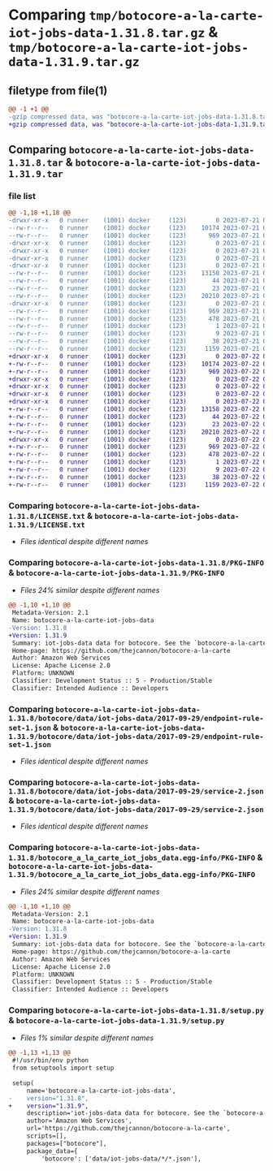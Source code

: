 # Comparing `tmp/botocore-a-la-carte-iot-jobs-data-1.31.8.tar.gz` & `tmp/botocore-a-la-carte-iot-jobs-data-1.31.9.tar.gz`

## filetype from file(1)

```diff
@@ -1 +1 @@
-gzip compressed data, was "botocore-a-la-carte-iot-jobs-data-1.31.8.tar", last modified: Fri Jul 21 01:21:28 2023, max compression
+gzip compressed data, was "botocore-a-la-carte-iot-jobs-data-1.31.9.tar", last modified: Sat Jul 22 01:20:31 2023, max compression
```

## Comparing `botocore-a-la-carte-iot-jobs-data-1.31.8.tar` & `botocore-a-la-carte-iot-jobs-data-1.31.9.tar`

### file list

```diff
@@ -1,18 +1,18 @@
-drwxr-xr-x   0 runner    (1001) docker     (123)        0 2023-07-21 01:21:28.923065 botocore-a-la-carte-iot-jobs-data-1.31.8/
--rw-r--r--   0 runner    (1001) docker     (123)    10174 2023-07-21 01:21:28.000000 botocore-a-la-carte-iot-jobs-data-1.31.8/LICENSE.txt
--rw-r--r--   0 runner    (1001) docker     (123)      969 2023-07-21 01:21:28.923065 botocore-a-la-carte-iot-jobs-data-1.31.8/PKG-INFO
-drwxr-xr-x   0 runner    (1001) docker     (123)        0 2023-07-21 01:21:28.919065 botocore-a-la-carte-iot-jobs-data-1.31.8/botocore/
-drwxr-xr-x   0 runner    (1001) docker     (123)        0 2023-07-21 01:21:28.919065 botocore-a-la-carte-iot-jobs-data-1.31.8/botocore/data/
-drwxr-xr-x   0 runner    (1001) docker     (123)        0 2023-07-21 01:21:28.919065 botocore-a-la-carte-iot-jobs-data-1.31.8/botocore/data/iot-jobs-data/
-drwxr-xr-x   0 runner    (1001) docker     (123)        0 2023-07-21 01:21:28.923065 botocore-a-la-carte-iot-jobs-data-1.31.8/botocore/data/iot-jobs-data/2017-09-29/
--rw-r--r--   0 runner    (1001) docker     (123)    13158 2023-07-21 01:21:06.000000 botocore-a-la-carte-iot-jobs-data-1.31.8/botocore/data/iot-jobs-data/2017-09-29/endpoint-rule-set-1.json
--rw-r--r--   0 runner    (1001) docker     (123)       44 2023-07-21 01:21:06.000000 botocore-a-la-carte-iot-jobs-data-1.31.8/botocore/data/iot-jobs-data/2017-09-29/examples-1.json
--rw-r--r--   0 runner    (1001) docker     (123)       23 2023-07-21 01:21:06.000000 botocore-a-la-carte-iot-jobs-data-1.31.8/botocore/data/iot-jobs-data/2017-09-29/paginators-1.json
--rw-r--r--   0 runner    (1001) docker     (123)    20210 2023-07-21 01:21:06.000000 botocore-a-la-carte-iot-jobs-data-1.31.8/botocore/data/iot-jobs-data/2017-09-29/service-2.json
-drwxr-xr-x   0 runner    (1001) docker     (123)        0 2023-07-21 01:21:28.923065 botocore-a-la-carte-iot-jobs-data-1.31.8/botocore_a_la_carte_iot_jobs_data.egg-info/
--rw-r--r--   0 runner    (1001) docker     (123)      969 2023-07-21 01:21:28.000000 botocore-a-la-carte-iot-jobs-data-1.31.8/botocore_a_la_carte_iot_jobs_data.egg-info/PKG-INFO
--rw-r--r--   0 runner    (1001) docker     (123)      478 2023-07-21 01:21:28.000000 botocore-a-la-carte-iot-jobs-data-1.31.8/botocore_a_la_carte_iot_jobs_data.egg-info/SOURCES.txt
--rw-r--r--   0 runner    (1001) docker     (123)        1 2023-07-21 01:21:28.000000 botocore-a-la-carte-iot-jobs-data-1.31.8/botocore_a_la_carte_iot_jobs_data.egg-info/dependency_links.txt
--rw-r--r--   0 runner    (1001) docker     (123)        9 2023-07-21 01:21:28.000000 botocore-a-la-carte-iot-jobs-data-1.31.8/botocore_a_la_carte_iot_jobs_data.egg-info/top_level.txt
--rw-r--r--   0 runner    (1001) docker     (123)       38 2023-07-21 01:21:28.923065 botocore-a-la-carte-iot-jobs-data-1.31.8/setup.cfg
--rw-r--r--   0 runner    (1001) docker     (123)     1159 2023-07-21 01:21:28.000000 botocore-a-la-carte-iot-jobs-data-1.31.8/setup.py
+drwxr-xr-x   0 runner    (1001) docker     (123)        0 2023-07-22 01:20:31.257016 botocore-a-la-carte-iot-jobs-data-1.31.9/
+-rw-r--r--   0 runner    (1001) docker     (123)    10174 2023-07-22 01:20:31.000000 botocore-a-la-carte-iot-jobs-data-1.31.9/LICENSE.txt
+-rw-r--r--   0 runner    (1001) docker     (123)      969 2023-07-22 01:20:31.257016 botocore-a-la-carte-iot-jobs-data-1.31.9/PKG-INFO
+drwxr-xr-x   0 runner    (1001) docker     (123)        0 2023-07-22 01:20:31.257016 botocore-a-la-carte-iot-jobs-data-1.31.9/botocore/
+drwxr-xr-x   0 runner    (1001) docker     (123)        0 2023-07-22 01:20:31.257016 botocore-a-la-carte-iot-jobs-data-1.31.9/botocore/data/
+drwxr-xr-x   0 runner    (1001) docker     (123)        0 2023-07-22 01:20:31.257016 botocore-a-la-carte-iot-jobs-data-1.31.9/botocore/data/iot-jobs-data/
+drwxr-xr-x   0 runner    (1001) docker     (123)        0 2023-07-22 01:20:31.257016 botocore-a-la-carte-iot-jobs-data-1.31.9/botocore/data/iot-jobs-data/2017-09-29/
+-rw-r--r--   0 runner    (1001) docker     (123)    13158 2023-07-22 01:20:09.000000 botocore-a-la-carte-iot-jobs-data-1.31.9/botocore/data/iot-jobs-data/2017-09-29/endpoint-rule-set-1.json
+-rw-r--r--   0 runner    (1001) docker     (123)       44 2023-07-22 01:20:09.000000 botocore-a-la-carte-iot-jobs-data-1.31.9/botocore/data/iot-jobs-data/2017-09-29/examples-1.json
+-rw-r--r--   0 runner    (1001) docker     (123)       23 2023-07-22 01:20:09.000000 botocore-a-la-carte-iot-jobs-data-1.31.9/botocore/data/iot-jobs-data/2017-09-29/paginators-1.json
+-rw-r--r--   0 runner    (1001) docker     (123)    20210 2023-07-22 01:20:09.000000 botocore-a-la-carte-iot-jobs-data-1.31.9/botocore/data/iot-jobs-data/2017-09-29/service-2.json
+drwxr-xr-x   0 runner    (1001) docker     (123)        0 2023-07-22 01:20:31.257016 botocore-a-la-carte-iot-jobs-data-1.31.9/botocore_a_la_carte_iot_jobs_data.egg-info/
+-rw-r--r--   0 runner    (1001) docker     (123)      969 2023-07-22 01:20:31.000000 botocore-a-la-carte-iot-jobs-data-1.31.9/botocore_a_la_carte_iot_jobs_data.egg-info/PKG-INFO
+-rw-r--r--   0 runner    (1001) docker     (123)      478 2023-07-22 01:20:31.000000 botocore-a-la-carte-iot-jobs-data-1.31.9/botocore_a_la_carte_iot_jobs_data.egg-info/SOURCES.txt
+-rw-r--r--   0 runner    (1001) docker     (123)        1 2023-07-22 01:20:31.000000 botocore-a-la-carte-iot-jobs-data-1.31.9/botocore_a_la_carte_iot_jobs_data.egg-info/dependency_links.txt
+-rw-r--r--   0 runner    (1001) docker     (123)        9 2023-07-22 01:20:31.000000 botocore-a-la-carte-iot-jobs-data-1.31.9/botocore_a_la_carte_iot_jobs_data.egg-info/top_level.txt
+-rw-r--r--   0 runner    (1001) docker     (123)       38 2023-07-22 01:20:31.257016 botocore-a-la-carte-iot-jobs-data-1.31.9/setup.cfg
+-rw-r--r--   0 runner    (1001) docker     (123)     1159 2023-07-22 01:20:31.000000 botocore-a-la-carte-iot-jobs-data-1.31.9/setup.py
```

### Comparing `botocore-a-la-carte-iot-jobs-data-1.31.8/LICENSE.txt` & `botocore-a-la-carte-iot-jobs-data-1.31.9/LICENSE.txt`

 * *Files identical despite different names*

### Comparing `botocore-a-la-carte-iot-jobs-data-1.31.8/PKG-INFO` & `botocore-a-la-carte-iot-jobs-data-1.31.9/PKG-INFO`

 * *Files 24% similar despite different names*

```diff
@@ -1,10 +1,10 @@
 Metadata-Version: 2.1
 Name: botocore-a-la-carte-iot-jobs-data
-Version: 1.31.8
+Version: 1.31.9
 Summary: iot-jobs-data data for botocore. See the `botocore-a-la-carte` package for more info.
 Home-page: https://github.com/thejcannon/botocore-a-la-carte
 Author: Amazon Web Services
 License: Apache License 2.0
 Platform: UNKNOWN
 Classifier: Development Status :: 5 - Production/Stable
 Classifier: Intended Audience :: Developers
```

### Comparing `botocore-a-la-carte-iot-jobs-data-1.31.8/botocore/data/iot-jobs-data/2017-09-29/endpoint-rule-set-1.json` & `botocore-a-la-carte-iot-jobs-data-1.31.9/botocore/data/iot-jobs-data/2017-09-29/endpoint-rule-set-1.json`

 * *Files identical despite different names*

### Comparing `botocore-a-la-carte-iot-jobs-data-1.31.8/botocore/data/iot-jobs-data/2017-09-29/service-2.json` & `botocore-a-la-carte-iot-jobs-data-1.31.9/botocore/data/iot-jobs-data/2017-09-29/service-2.json`

 * *Files identical despite different names*

### Comparing `botocore-a-la-carte-iot-jobs-data-1.31.8/botocore_a_la_carte_iot_jobs_data.egg-info/PKG-INFO` & `botocore-a-la-carte-iot-jobs-data-1.31.9/botocore_a_la_carte_iot_jobs_data.egg-info/PKG-INFO`

 * *Files 24% similar despite different names*

```diff
@@ -1,10 +1,10 @@
 Metadata-Version: 2.1
 Name: botocore-a-la-carte-iot-jobs-data
-Version: 1.31.8
+Version: 1.31.9
 Summary: iot-jobs-data data for botocore. See the `botocore-a-la-carte` package for more info.
 Home-page: https://github.com/thejcannon/botocore-a-la-carte
 Author: Amazon Web Services
 License: Apache License 2.0
 Platform: UNKNOWN
 Classifier: Development Status :: 5 - Production/Stable
 Classifier: Intended Audience :: Developers
```

### Comparing `botocore-a-la-carte-iot-jobs-data-1.31.8/setup.py` & `botocore-a-la-carte-iot-jobs-data-1.31.9/setup.py`

 * *Files 1% similar despite different names*

```diff
@@ -1,13 +1,13 @@
 #!/usr/bin/env python
 from setuptools import setup
 
 setup(
     name='botocore-a-la-carte-iot-jobs-data',
-    version="1.31.8",
+    version="1.31.9",
     description='iot-jobs-data data for botocore. See the `botocore-a-la-carte` package for more info.',
     author='Amazon Web Services',
     url='https://github.com/thejcannon/botocore-a-la-carte',
     scripts=[],
     packages=["botocore"],
     package_data={
         'botocore': ['data/iot-jobs-data/*/*.json'],
```

